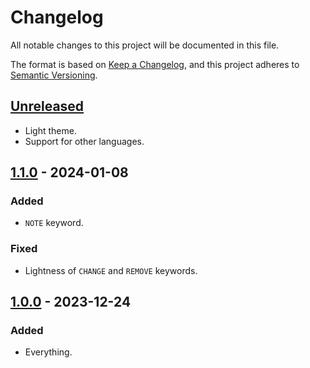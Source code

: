 # Changelog

All notable changes to this project will be documented in this file.

The format is based on [Keep a Changelog](https://keepachangelog.com/en/1.0.0/),
and this project adheres to [Semantic Versioning](https://semver.org/spec/v2.0.0.html).

## [Unreleased]

- Light theme.
- Support for other languages.

## [1.1.0] - 2024-01-08

### Added

- `NOTE` keyword.

### Fixed

- Lightness of `CHANGE` and `REMOVE` keywords.

## [1.0.0] - 2023-12-24

### Added

- Everything.

[unreleased]: https://github.com/rookiepsi/illuminate/compare/v1.1.0...HEAD
[1.1.0]: https://github.com/rookiepsi/illuminate/compare/v1.0.0...v1.1.0
[1.0.0]: https://github.com/rookiepsi/illuminate/releases/tag/v1.0.0

<!-- markdownlint-configure-file {"MD024": false} -->
